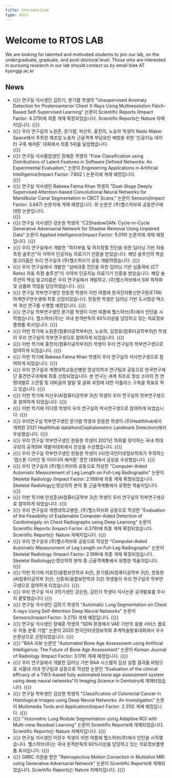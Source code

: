 ```yaml
---
title: Introduction
type: docs
---
```


# Welcome to RTOS LAB

We are looking for talented and motivated students to join our lab, on the undergraduate, graduate, and post-doctoral level. Those who are interested in pursuing research in our lab should contact us by email blee AT kyonggi.ac.kr

## News

- {{<modal-text text="2023.02.27. Scientific Reports 논문 게재" id="32">}}
연구실 석사생인  김민기, 문기렴 학생의 "Unsupervised Anomaly Detection for Posteroanterior Chest X-Rays Using Multiresolution Patch-Based Self-Supervised Learning" 논문이 Scientific Reports (Impact Factor: 4.379)에 최종 게재 확정되었습니다. Scientific Reports는 Nature 자매지입니다.
{{</modal-text>}}
- {{<modal-text text="2023.01.19. 제조업 노동자 근골격계 부담요인 예방을 위한 '인공지능 데이터 구축 해커톤' 5위 " id="31">}}
우리 연구실의 노원준, 문기렴, 피선우, 홍찬의, 노승하 학생이 Nado Maker Space에서 주최한 제조업 노동자 근골격계 부담요인 예방을 위한 '인공지능 데이터 구축 해커톤' 대회에서 최종 5위를 달성했습니다.  
{{</modal-text>}}
- {{<modal-text text="2022.12.14. Engineering Applications in Artificial Intelligence 논문 게재" id="30">}}
연구실 석사졸업생인 장예훈 학생의 "Flow Classification using Distributions of Latent Features in Software Defined Networks: An Experimental Evaluation," 논문이 Engineering Applications in Artificial Intelligence(Impact Factor: 7.802 ) 논문지에 게재 예정입니다.  
{{</modal-text>}}
- {{<modal-text text="2022.11.10. Sensors 논문 게재" id="29">}}
연구실 석사생인 Rabeea Fatma Khan 학생의 "Dual-Stage Deeply Supervised Attention-based Convolutional Neural Networks for Mandibular Canal Segmentation in CBCT Scans," 논문이 Sensors(Impact Factor: 3.847) 논문지에 게재 예정입니다. 위 논문은 (주)헬스허브와 공동연구에 대한 논문입니다.  
{{</modal-text>}}
- {{<modal-text text="2022.10.27. Applied Intelligence 논문 게재" id="28">}}
연구실 석사생인 강순원 학생의 "C2ShadowGAN: Cycle-in-Cycle Generative Adversarial Network for Shadow Removal Using Unpaired Data" 논문이 Applied Intelligence(Impact Factor: 5.019) 논문지에 게재 예정입니다.
{{</modal-text>}}
- {{<modal-text text="2022.10.26. 식약처 인공지능 의료기기 인증(하지부동, 하지정렬 진단)" id="27">}}
우리 연구실에서 개발한 "하지부동 및 하지정렬 진단을 위한 딥러닝 기반 자동 측정 솔루션"이 식약처 인공지능 의료기기 인증을 받았습니다. 해당 솔루션의 핵심 알고리즘은 우리 연구실과 (주)헬스허브가 공동 개발하였습니다.
{{</modal-text>}}
- {{<modal-text text="2022.08.10. 식약처 인공지능 의료기기 인증(심비대 진단)" id="26">}}
우리 연구실에서 개발한 "심비대증 진단을 위한 딥러닝 기반 심흉곽비 (CT Ratio) 자동 측정 솔루션"이 식약처 인공지능 의료기기 인증을 받았습니다. 해당 솔루션의 핵심 알고리즘은 우리 연구실에서 개발하고, (주)헬스허브에서 SW 최적화 및 상품화 작업을 담당하였습니다.
{{</modal-text>}}
- {{<modal-text text="2022.06.23. ETRI 하계연구연수생 최종 선정" id="25">}}
연구실 학부연구생인 한동현 학생이 이번 여름에 한국전자통신연구원(ETRI) 하계연구연수생에 최종 선정되었습니다. 한동현 학생은 딥러닝 기반 도시영상 텍스쳐 개선 연구를 수행할 예정입니다. 
{{</modal-text>}}
- {{<modal-text text="2022.06.23. 헬스허브(주) 인턴쉽" id="24">}}
연구실 학부연구생인 문기렴 학생이 이번 여름에 헬스허브(주)에서 인턴을 시작했습니다. 헬스허브(주)는 국내 원격판독의 60%이상을 담당하고 있는 의료정보플랫폼 회사입니다.
{{</modal-text>}}
- {{<modal-text text="2022.06.17. 2022학년 학부연구생 연구실 참여" id="23">}}
이번 학기에 노원준(컴퓨터공학부4년), 노승하, 김정효(컴퓨터공학부3년) 학생이 우리 연구실의 학부연구생으로 참여하게 되었습니다.
{{</modal-text>}}
- {{<modal-text text="2022.05.04. 2022학년 학부연구생 연구실 참여" id="22">}}
이번 학기에 홍찬의(컴퓨터공학부3년) 학생이 우리 연구실의 학부연구생으로 참여하게 되었습니다.
{{</modal-text>}}
- {{<modal-text text="2022.03.10. 2022학년 석사연구생 연구실 참여" id="20">}}
이번 학기에 Rabeea Fatma Khan 학생이 우리 연구실의 석사연구생으로 참여하게 되었습니다.
{{</modal-text>}}
- {{<modal-text text="2022.03.01. 한국연구재단 중견연구과제 선정" id="21">}}
우리 연구실과 계명대학교동산병원 영상의학과 연구팀과 공동으로 한국연구재단 중견연구과제에 최종 선정되었습니다. 본 연구는 세계 최초로 정상 소아의 전 연령대별로 고관절 및 대퇴골의 발달 및 골화 과정에 대한 아틀라스 구축을 목표로 하고 있습니다.
{{</modal-text>}}
- {{<modal-text text="2022.01.17. 2022학년 학부연구생 연구실 참여" id="19">}}
이번 학기에 피선우(AI컴퓨터공학부 3년) 학생이 우리 연구실의 학부연구생으로 참여하게 되었습니다.
{{</modal-text>}}
- {{<modal-text text="2021.12.22. 2021학년 박사연구생 연구실 참여" id="18">}}
이번 학기에 이다영 학생이 우리 연구실의 박사연구생으로 참여하게 되었습니다.
{{</modal-text>}}
- {{<modal-text text="2021.12.21. 2021 Healthhub datathon 우승" id="17">}}
우리연구실 학부연구생인 문기렴 학생과 한동현 학생이 (주)Healthhub에서 개최한 2021 Healthhub datathon(Cephalometric Landmark Detection)에서 우승했습니다.
{{</modal-text>}}
- {{<modal-text text="2021.11.17. 2021년 공개SW 개발자대회 은상 수상" id="16">}}
우리 연구실 학부연구생인 한동현 학생이 2021년 15회를 맞이하는 국내 최대 규모의 공개SW 개발자대회에서 은상을 수상했습니다.
{{</modal-text>}}
- {{<modal-text text="2021.10.25. 캡스톤 디자인 및 아이디어 경진대회 금상 수상" id="15">}}
우리 연구실 학부연구생인 한동현 학생이 (사)한국인터넷정보학회가 주최하는 ‘캡스톤 디자인 및 아이디어 해커톤’ 경진 대회에서 금상을 수상했습니다.
{{</modal-text>}}
- {{<modal-text text="2021.09.27. Skeletal Radiology 논문 게재" id="14">}}
우리 연구실과 (주)헬스허브와 공동으로 작성한 "Computer-Aided Automatic Measurement of Leg Length on Full-Leg Radiographs" 논문이 Skeletal Radiology (Impact Factor: 2.199)에 최종 게재 확정되었습니다. Skeletal Radiology는영상의학 분야 중 근골격계통에서 유명한 학술지입니다.
{{</modal-text>}}
- {{<modal-text text="2021.09.01. 2021학년 학부연구생 연구실 참여" id="13">}}
이번 학기에 안성준(AI컴퓨터공학부 3년) 학생이 우리 연구실의 학부연구생으로 참여하게 되었습니다.
{{</modal-text>}}
- {{<modal-text text="2021.08.11. Scientific Reports 논문 게재" id="12">}}
우리 연구실과 계명대학교병원, (주)헬스허브와 공동으로 작성한 "Evaluation of the Feasibility of Explainable Computer-Aided Detection of Cardiomegaly on Chest Radiographs using Deep Learning" 논문이 Scientific Reports (Impact Factor: 4.379)에 최종 게재 확정되었습니다. Scientific Reports는 Nature 자매지입니다.
{{</modal-text>}}
- {{<modal-text text="2021.07.23. IEEE Access 논문 게재" id="11">}}
우리 연구실과 (주)헬스허브와 공동으로 작성한 "Computer-Aided Automatic Measurement of Leg Length on Full-Leg Radiographs" 논문이 Skeletal Radiology (Impact Factor: 2.199)에 최종 게재 확정되었습니다. Skeletal Radiology는영상의학 분야 중 근골격계통에서 유명한 학술지입니다.
{{</modal-text>}}
- {{<modal-text text="2021.06.21. 2021학년 학부연구생 연구실 참여" id="10">}}
이번 학기에 이효진(융합보안학과 4년), 문기렴(AI컴퓨터공학부 3년), 한동현(AI컴퓨터공학부 3년), 신종욱(융합보안학과 3년) 학생들이 우리 연구실의 학부연구생으로 참여하게 되었습니다.
{{</modal-text>}}
- {{<modal-text text="2021.06.15. 석사학생 졸업논문 공개발표" id="9">}}
우리 연구실 석사 3학기생인 강순원, 김민기 학생이 석사논문 공개발표를 무사히 끝맞쳤습니다
{{</modal-text>}}
- {{<modal-text text="2021.01.06. Sensors 논문 게재" id="8">}}
연구실 석사생인 김민기 학생의 "Automatic Lung Segmentation on Chest X-rays Using Self-Attention Deep Neural Networks" 논문이 Sensors(Impact Factor: 3.275) 게재 예정입니다.
{{</modal-text>}}
- {{<modal-text text="2020.10.21. 2020 한국인터넷정보학회 추계학술발표대회 우수 논문상 수상" id="7">}}
연구실 석사생인 장예훈 학생의 "SDN 환경에서 VAE 기반의 응용 서비스 플로우 자동 분류 기법" 논문이 2020 한국인터넷정보학회 추계학술발표대회에서 우수 논문상으로 선정되었습니다.
{{</modal-text>}}
- {{<modal-text text="2020.10.21. Korean Journal of Radiology 논문 게재" id="6">}}
"BAA 리뷰 논문인 "Automated Bone Age Assessment using Artificial Intelligence; The Future of Bone Age Assessment" 논문이 Korean Journal of Radiology (Impact Factor: 3.179) 게재 예정입니다.
{{</modal-text>}}
- {{<modal-text text="2020.09.01. Imaging Science in Dentistry 논문 게재" id="5">}}
우리 연구실에서 개발한 딥러닝 기반 BAA 시스템의 임상 실험 결과를 바탕으로 서울대 치대 연구팀과 공동으로 작성한 논문인 "Evaluation of the clinical efficacy of a TW3-based fully automated bone age assessment system using deep neural networks"이 Imaging Science in Dentistry에 계재되었습니다.
{{</modal-text>}}
- {{<modal-text text="2020.09.01. Multimedia Tools and Applications 논문 게재" id="4">}}
연구실 학부생인 김상현 학생의 "Classification of Colorectal Cancer in Histological Images using Deep Neural Networks: An Investigation" 논문이 Multimedia Tools and Application(Impact Factor: 2.313) 게재 예정입니다.
{{</modal-text>}}
- {{<modal-text text="2020.07.14. Scientific Reports 논문 게재" id="3">}}
"Volumetric Lung Nodule Segmentation using Adaptive ROI with Multi-view Residual Learning" 논문이 Scientific Reports에 게졔되었습니다. Scientific Reports는 Nature 자매지입니다.
{{</modal-text>}}
- {{<modal-text text="2020.07.01. 헬스허브(주) 인턴쉽" id="2">}}
연구실 석사생인 이찬수 학생이 이번 여름에 헬스허브(주)에서 인턴을 시작했습니다. 헬스허브(주)는 국내 원격판독의 60%이상을 담당하고 있는 의료정보플랫폼 회사입니다.
{{</modal-text>}}
- {{<modal-text text="2020.03.05. Scientific Reports 논문 게재" id="1">}}
GRRC 지원을 받은 "Retrospective Motion Correction in Multishot MRI using Generative Adversarial Network" 논문이 Scientific Reports에 게재되었습니다. Scientific Reports는 Nature 자매지입니다.
{{</modal-text>}}
